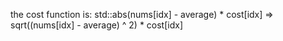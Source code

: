 the cost function is:
    std::abs(nums[idx] - average) * cost[idx]
=> sqrt((nums[idx] - average) ^ 2) * cost[idx]